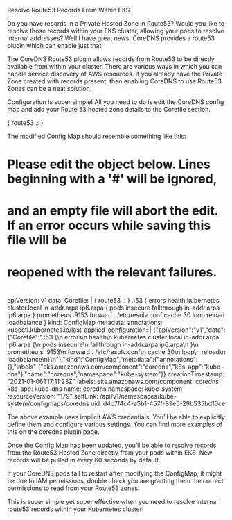 Resolve Route53 Records From Within EKS

Do you have records in a Private Hosted Zone in Route53? Would you like to resolve those records within your EKS cluster, allowing your pods to resolve internal addresses? Well I have great news, CoreDNS provides a route53 plugin which can enable just that!

The CoreDNS Route53 plugin allows records from Route53 to be directly available from within your cluster. There are various ways in which you can handle service discovery of AWS resources. If you already have the Private Zone created with records present, then enabling CoreDNS to use Route53 Zones can be a neat solution.

Configuration is super simple! All you need to do is edit the CoreDNS config map and add your Route 53 hosted zone details to the Corefile section.

<domain> {
      route53 <domain>.:<Hosted Zone ID>
} 

The modified Config Map should resemble something like this:

# Please edit the object below. Lines beginning with a '#' will be ignored,
# and an empty file will abort the edit. If an error occurs while saving this file will be
# reopened with the relevant failures.
#
apiVersion: v1
data:
  Corefile: |
    <domain> {
      route53 <domain>.:<Hosted Zone ID>
    }
    .:53 {
        errors
        health
        kubernetes cluster.local in-addr.arpa ip6.arpa {
          pods insecure
          fallthrough in-addr.arpa ip6.arpa
        }
        prometheus :9153
        forward . /etc/resolv.conf
        cache 30
        loop
        reload
        loadbalance
    }
kind: ConfigMap
metadata:
  annotations:
    kubectl.kubernetes.io/last-applied-configuration: |
      {"apiVersion":"v1","data":{"Corefile":".:53 {\n    errors\n    health\n    kubernetes cluster.local in-addr.arpa ip6.arpa {\n      pods insecure\n      fallthrough in-addr.arpa ip6.arpa\n    }\n    prometheu
s :9153\n    forward . /etc/resolv.conf\n    cache 30\n    loop\n    reload\n    loadbalance\n}\n"},"kind":"ConfigMap","metadata":{"annotations":{},"labels":{"eks.amazonaws.com/component":"coredns","k8s-app":"kube
-dns"},"name":"coredns","namespace":"kube-system"}}
  creationTimestamp: "2021-01-06T17:11:23Z"
  labels:
    eks.amazonaws.com/component: coredns
    k8s-app: kube-dns
  name: coredns
  namespace: kube-system
  resourceVersion: "179"
  selfLink: /api/v1/namespaces/kube-system/configmaps/coredns
  uid: d4c7f4c4-a5b1-457f-89e5-29b535bd10ce

The above example uses implicit AWS credentials. You’ll be able to explicitly define them and configure various settings. You can find more examples of this on the coredns plugin page.

Once the Config Map has been updated, you’ll be able to resolve records from the Route53 Hosted Zone directly from your pods within EKS. New records will be pulled in every 60 seconds by default.

If your CoreDNS pods fail to restart after modifying the ConfigMap, it might be due to IAM permissions, double check you are granting them the correct permissions to read from your Route53 zones.

This is super simple yet super effective when you need to resolve internal route53 records within your Kubernetes cluster!
